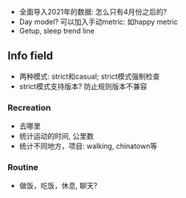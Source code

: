 
*  全面导入2021年的数据: 怎么只有4月份之后的?
*  Day model? 可以加入手动metric: 如happy metric
*  Getup, sleep trend line

## Info field

*  两种模式: strict和casual; strict模式强制检查
*  strict模式支持版本? 防止规则版本不兼容

### Recreation

*  去哪里
*  统计运动的时间, 公里数
*  统计不同地方，项目: walking, chinatown等

### Routine

*  做饭，吃饭，休息, 聊天?